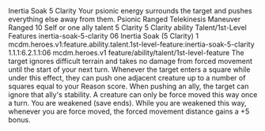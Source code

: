 <ability>
  <name>Inertia Soak</name>
  <cost>5 Clarity</cost>
  <flavor>Your psionic energy surrounds the target and pushes everything else away from them.</flavor>
  <keywords>
    <keyword>Psionic</keyword>
    <keyword>Ranged</keyword>
    <keyword>Telekinesis</keyword>
  </keywords>
  <type>Maneuver</type>
  <distance>Ranged 10</distance>
  <target>Self or one ally</target>
  <metadata>
    <class>talent</class>
    <cost>5 Clarity</cost>
    <cost_amount>5</cost_amount>
    <cost_resource>Clarity</cost_resource>
    <feature_type>ability</feature_type>
    <file_dpath>Talent/1st-Level Features</file_dpath>
    <item_id>inertia-soak-5-clarity</item_id>
    <item_index>06</item_index>
    <item_name>Inertia Soak (5 Clarity)</item_name>
    <level>1</level>
    <scc>mcdm.heroes.v1:feature.ability.talent.1st-level-feature:inertia-soak-5-clarity</scc>
    <scdc>1.1.1:6.2.1.1:06</scdc>
    <source>mcdm.heroes.v1</source>
    <type>feature/ability/talent/1st-level-feature</type>
  </metadata>
  <effects>
    <effect type="mundane">The target ignores difficult terrain and takes no damage from forced movement until the start of your next turn. Whenever the target enters a square while under this effect, they can push one adjacent creature up to a number of squares equal to your Reason score. When pushing an ally, the target can ignore that ally&apos;s stability. A creature can only be force moved this way once a turn.</effect>
    <effect type="mundane" name="Strained">You are weakened (save ends). While you are weakened this way, whenever you are force moved, the forced movement distance gains a +5 bonus.</effect>
  </effects>
</ability>
